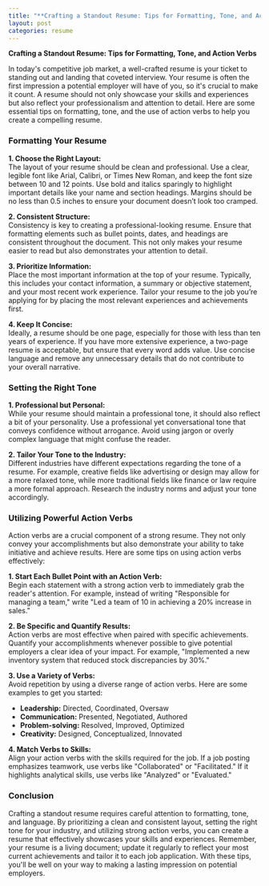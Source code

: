 ```yaml
---
title: "**Crafting a Standout Resume: Tips for Formatting, Tone, and Action Verbs**"
layout: post
categories: resume
---
```


**Crafting a Standout Resume: Tips for Formatting, Tone, and Action Verbs**

In today's competitive job market, a well-crafted resume is your ticket to standing out and landing that coveted interview. Your resume is often the first impression a potential employer will have of you, so it's crucial to make it count. A resume should not only showcase your skills and experiences but also reflect your professionalism and attention to detail. Here are some essential tips on formatting, tone, and the use of action verbs to help you create a compelling resume.

### Formatting Your Resume

**1. Choose the Right Layout:**  
The layout of your resume should be clean and professional. Use a clear, legible font like Arial, Calibri, or Times New Roman, and keep the font size between 10 and 12 points. Use bold and italics sparingly to highlight important details like your name and section headings. Margins should be no less than 0.5 inches to ensure your document doesn’t look too cramped.

**2. Consistent Structure:**  
Consistency is key to creating a professional-looking resume. Ensure that formatting elements such as bullet points, dates, and headings are consistent throughout the document. This not only makes your resume easier to read but also demonstrates your attention to detail.

**3. Prioritize Information:**  
Place the most important information at the top of your resume. Typically, this includes your contact information, a summary or objective statement, and your most recent work experience. Tailor your resume to the job you’re applying for by placing the most relevant experiences and achievements first.

**4. Keep It Concise:**  
Ideally, a resume should be one page, especially for those with less than ten years of experience. If you have more extensive experience, a two-page resume is acceptable, but ensure that every word adds value. Use concise language and remove any unnecessary details that do not contribute to your overall narrative.

### Setting the Right Tone

**1. Professional but Personal:**  
While your resume should maintain a professional tone, it should also reflect a bit of your personality. Use a professional yet conversational tone that conveys confidence without arrogance. Avoid using jargon or overly complex language that might confuse the reader.

**2. Tailor Your Tone to the Industry:**  
Different industries have different expectations regarding the tone of a resume. For example, creative fields like advertising or design may allow for a more relaxed tone, while more traditional fields like finance or law require a more formal approach. Research the industry norms and adjust your tone accordingly.

### Utilizing Powerful Action Verbs

Action verbs are a crucial component of a strong resume. They not only convey your accomplishments but also demonstrate your ability to take initiative and achieve results. Here are some tips on using action verbs effectively:

**1. Start Each Bullet Point with an Action Verb:**  
Begin each statement with a strong action verb to immediately grab the reader's attention. For example, instead of writing "Responsible for managing a team," write "Led a team of 10 in achieving a 20% increase in sales."

**2. Be Specific and Quantify Results:**  
Action verbs are most effective when paired with specific achievements. Quantify your accomplishments whenever possible to give potential employers a clear idea of your impact. For example, "Implemented a new inventory system that reduced stock discrepancies by 30%."

**3. Use a Variety of Verbs:**  
Avoid repetition by using a diverse range of action verbs. Here are some examples to get you started:
- **Leadership:** Directed, Coordinated, Oversaw
- **Communication:** Presented, Negotiated, Authored
- **Problem-solving:** Resolved, Improved, Optimized
- **Creativity:** Designed, Conceptualized, Innovated

**4. Match Verbs to Skills:**  
Align your action verbs with the skills required for the job. If a job posting emphasizes teamwork, use verbs like "Collaborated" or "Facilitated." If it highlights analytical skills, use verbs like "Analyzed" or "Evaluated."

### Conclusion

Crafting a standout resume requires careful attention to formatting, tone, and language. By prioritizing a clean and consistent layout, setting the right tone for your industry, and utilizing strong action verbs, you can create a resume that effectively showcases your skills and experiences. Remember, your resume is a living document; update it regularly to reflect your most current achievements and tailor it to each job application. With these tips, you'll be well on your way to making a lasting impression on potential employers.
